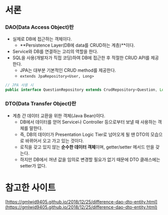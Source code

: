 # 서론

### DAO(Data Access Object)란

- 실제로 DB에 접근하는 객체이다.
  - **Persistence Layer(DB에 data를 CRUD하는 계층)**이다.
- Service와 DB를 연결하는 고리의 역할을 한다.
- SQL을 사용(개발자가 직접 코딩)하여 DB에 접근한 후 적절한 CRUD API를 제공한다.
  - JPA는 대부분 기본적인 CRUD method를 제공한다.
  - `extends JpaRepository<User, Long>`

```java
// JPA 사용 시
public interface QuestionRepository extends CrudRepository<Question, Long> {}
```

### DTO(Data Transfer Object)란

- 계층 간 데이터 교환을 위한 객체(Java Bean)이다.
  - DB에서 데이터를 얻어 Service나 Controller 등으로부터 보낼 때 사용하는 객체를 말한다.
  - 즉, DB의 데이터가 Presentation Logic Tier로 넘어오게 될 땐 DTO의 모습으로 바뀌어서 오고 가고 있는 것이다.
  - 로직을 갖고 있지 않는 **순수한 데이터 객체**이며, getter/setter 메서드 만을 갖는다.
  - 하지만 DB에서 꺼낸 값을 임의로 변경할 필요가 없기 때문에 DTO 클래스에는 setter가 없다.

# 참고한 사이트

[https://gmlwjd9405.github.io/2018/12/25/difference-dao-dto-entity.html](https://gmlwjd9405.github.io/2018/12/25/difference-dao-dto-entity.html)
